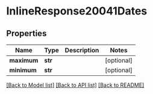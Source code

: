 # InlineResponse20041Dates

## Properties
Name | Type | Description | Notes
------------ | ------------- | ------------- | -------------
**maximum** | **str** |  | [optional] 
**minimum** | **str** |  | [optional] 

[[Back to Model list]](../README.md#documentation-for-models) [[Back to API list]](../README.md#documentation-for-api-endpoints) [[Back to README]](../README.md)

